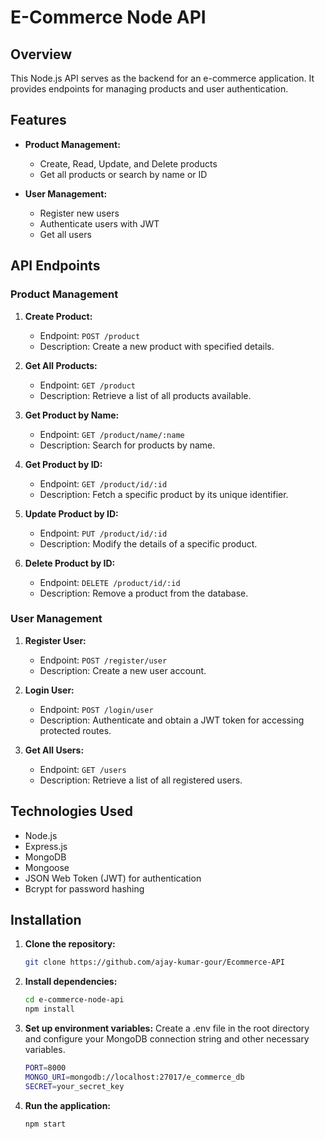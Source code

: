 # E-Commerce Node API

## Overview

This Node.js API serves as the backend for an e-commerce application. It provides endpoints for managing products and user authentication.

## Features

- **Product Management:**

  - Create, Read, Update, and Delete products
  - Get all products or search by name or ID

- **User Management:**
  - Register new users
  - Authenticate users with JWT
  - Get all users

## API Endpoints

### Product Management

1. **Create Product:**

   - Endpoint: `POST /product`
   - Description: Create a new product with specified details.

2. **Get All Products:**

   - Endpoint: `GET /product`
   - Description: Retrieve a list of all products available.

3. **Get Product by Name:**

   - Endpoint: `GET /product/name/:name`
   - Description: Search for products by name.

4. **Get Product by ID:**

   - Endpoint: `GET /product/id/:id`
   - Description: Fetch a specific product by its unique identifier.

5. **Update Product by ID:**

   - Endpoint: `PUT /product/id/:id`
   - Description: Modify the details of a specific product.

6. **Delete Product by ID:**
   - Endpoint: `DELETE /product/id/:id`
   - Description: Remove a product from the database.

### User Management

1. **Register User:**

   - Endpoint: `POST /register/user`
   - Description: Create a new user account.

2. **Login User:**

   - Endpoint: `POST /login/user`
   - Description: Authenticate and obtain a JWT token for accessing protected routes.

3. **Get All Users:**
   - Endpoint: `GET /users`
   - Description: Retrieve a list of all registered users.

## Technologies Used

- Node.js
- Express.js
- MongoDB
- Mongoose
- JSON Web Token (JWT) for authentication
- Bcrypt for password hashing

## Installation

1. **Clone the repository:**

   ```bash
   git clone https://github.com/ajay-kumar-gour/Ecommerce-API

   ```

2. **Install dependencies:**
  
   ```bash
   cd e-commerce-node-api
   npm install

   ```
3. **Set up environment variables:**
   Create a .env file in the root directory and configure your MongoDB connection string and other necessary variables.

    ```bash
    PORT=8000
    MONGO_URI=mongodb://localhost:27017/e_commerce_db
    SECRET=your_secret_key
    ```

4. **Run the application:**

    ```bash
    npm start
    ```
